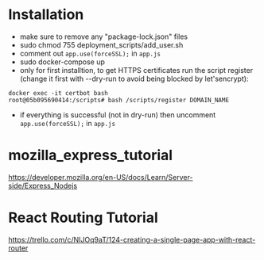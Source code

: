 # Installation
- make sure to remove any "package-lock.json" files
- sudo chmod 755 deployment_scripts/add_user.sh
- comment out `app.use(forceSSL);` in `app.js`
- sudo docker-compose up
- only for first installtion, to get HTTPS certificates run the script register (change it first with --dry-run to avoid being blocked by let'sencrypt):

```
docker exec -it certbot bash
root@05b095690414:/scripts# bash /scripts/register DOMAIN_NAME
```

- if everything is successful (not in dry-run) then uncomment `app.use(forceSSL);` in `app.js`

# mozilla_express_tutorial

https://developer.mozilla.org/en-US/docs/Learn/Server-side/Express_Nodejs

# React Routing Tutorial

https://trello.com/c/NIJOq9aT/124-creating-a-single-page-app-with-react-router
